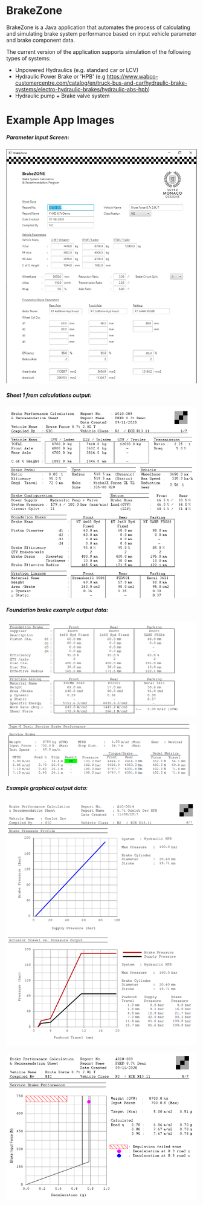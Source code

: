# BrakeZone
BrakeZone is a Java application that automates the process of calculating and simulating brake system performance based on input vehicle parameter and brake component data.

The current version of the application supports simulation of  the following types of systems:

* Unpowered Hydraulics (e.g. standard car or LCV)
* Hydraulic Power Brake or 'HPB' (e.g https://www.wabco-customercentre.com/catalog/en/truck-bus-and-car/hydraulic-brake-systems/electro-hydraulic-brakes/hydraulic-abs-hpb)
* Hydraulic pump + Brake valve system

# Example App Images

##### Parameter Input Screen:

![screen 1](https://github.com/supermonacodesigns/BrakeZoneApp/blob/master/src/image/BZ.PNG)


##### Sheet 1 from calculations output:

![screen 2](https://github.com/supermonacodesigns/BrakeZoneApp/blob/master/src/image/Summary.PNG)

##### Foundation brake example output data:

![screen 3](https://github.com/supermonacodesigns/BrakeZoneApp/blob/master/src/image/FoundationBrake.PNG)

![screen 4](https://github.com/supermonacodesigns/BrakeZoneApp/blob/master/src/image/Type0.PNG)


##### Example graphical output data:

![screen 5](https://github.com/supermonacodesigns/BrakeZoneApp/blob/master/src/image/Actuator.PNG)

![screen 6](https://github.com/supermonacodesigns/BrakeZoneApp/blob/master/src/image/ServiceBrakeGraph.PNG)







